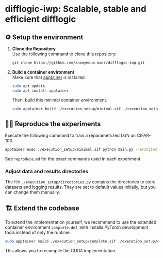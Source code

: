 # difflogic-iwp: Scalable, stable and efficient difflogic 
## ⚙️ Setup the environment
1. **Clone the Repository**  
   Use the following command to clone this repository:
   ```bash
   git clone https://github.com/anonymous-user/difflogic-iwp.git
   ```

2. **Build a container environment**   
   Make sure that [apptainer](https://apptainer.org/docs/admin/main/installation.html#) is installed.
   ```bash
   sudo apt update
   sudo apt install apptainer
   ```
   Then, build this minimal container environment.

   ```bash
   sudo apptainer build ./execution_setup/minimal.sif ./execution_setup/minimal.def
   ```

## 🧑‍🔬 Reproduce the experiments
Execute the following command to train a reparametrized LGN on CIFAR-100.
```bash
apptainer exec ./execution_setup/minimal.sif python main.py --architecture "lgn" --dataset "cifar-100" --iwp --weights_init "ri"
```

See `reproduce.md` for the exact commands used in each experiment.

### Adjust data and results directories
The file `./execution_setup/directories.py` contains the directories to store datasets and logging results. They are set to default values initially, but you can change them manually.

## 🏗️ Extend the codebase
To extend the implementation yourself, we recommend to use the extended container environment `complete.def`, with installs PyTorch development tools instead of only the runtime.
```bash
sudo apptainer build ./execution_setup/complete.sif ./execution_setup/complete.def 
```
This allows you to recompile the CUDA implementation.
